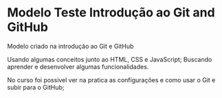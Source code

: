 # Modelo Teste Introdução ao Git and GitHub
 
 Modelo criado na introdução ao Git e GitHub
 
 Usando algumas conceitos junto ao HTML, CSS e JavaScript;
 Buscando aprender e desenvolver algumas funcionalidades.

No curso foi possivel ver na pratica as configurações 
e como usar o Git e subir para o GitHub;